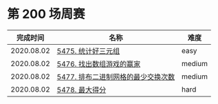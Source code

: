 # 第 200 场周赛

**完成时间**|**名称**|**难度**
------------|--------|------------
2020.08.02|[5475. 统计好三元组](./5475.%20统计好三元组)|easy
2020.08.02|[5476. 找出数组游戏的赢家](./5476.%20找出数组游戏的赢家)|medium
2020.08.02|[5477. 排布二进制网格的最少交换次数](./5477.%20排布二进制网格的最少交换次数)|medium
2020.08.02|[5478. 最大得分](./5478.%20最大得分)|hard
